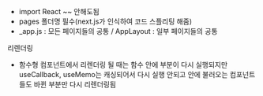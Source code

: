 - import React ~~ 안해도됨
- pages 폴더명 필수(next.js가 인식하여 코드 스플리팅 해줌)
- \_app.js : 모든 페이지들의 공통 / AppLayout : 일부 페이지들의 공통

리렌더링

- 함수형 컴포넌트에서 리렌더링 될 때는 함수 안에 부분이 다시 실행되지만 useCallback, useMemo는 캐싱되어서 다시 실행 안되고 안에 불러오는 컴포넌트들도 바뀐 부분만 다시 리렌더링됨

